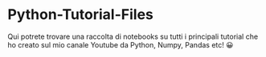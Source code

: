 # Python-Tutorial-Files
Qui potrete trovare una raccolta di notebooks su tutti i principali tutorial che ho creato sul mio canale Youtube da Python, Numpy, Pandas etc! 😀
